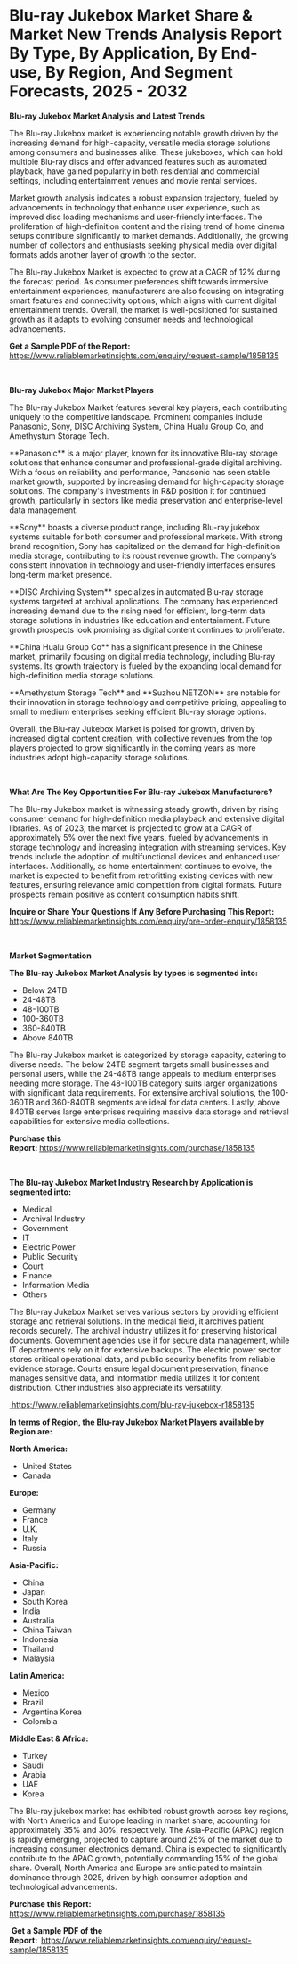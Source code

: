 <p><h1>Blu-ray Jukebox Market Share & Market New Trends Analysis Report By Type, By Application, By End-use, By Region, And Segment Forecasts, 2025 - 2032</h1></p><p><strong>Blu-ray Jukebox Market Analysis and Latest Trends</strong></p>
<p><p>The Blu-ray Jukebox market is experiencing notable growth driven by the increasing demand for high-capacity, versatile media storage solutions among consumers and businesses alike. These jukeboxes, which can hold multiple Blu-ray discs and offer advanced features such as automated playback, have gained popularity in both residential and commercial settings, including entertainment venues and movie rental services.</p><p>Market growth analysis indicates a robust expansion trajectory, fueled by advancements in technology that enhance user experience, such as improved disc loading mechanisms and user-friendly interfaces. The proliferation of high-definition content and the rising trend of home cinema setups contribute significantly to market demands. Additionally, the growing number of collectors and enthusiasts seeking physical media over digital formats adds another layer of growth to the sector.</p><p>The Blu-ray Jukebox Market is expected to grow at a CAGR of 12% during the forecast period. As consumer preferences shift towards immersive entertainment experiences, manufacturers are also focusing on integrating smart features and connectivity options, which aligns with current digital entertainment trends. Overall, the market is well-positioned for sustained growth as it adapts to evolving consumer needs and technological advancements.</p></p>
<p><strong>Get a Sample PDF of the Report:&nbsp;</strong> <a href="https://www.reliablemarketinsights.com/enquiry/request-sample/1858135?utm_campaign=3433&utm_medium=2&utm_source=Github&utm_content=ia&utm_term=15042025&utm_id=blu-ray-jukebox">https://www.reliablemarketinsights.com/enquiry/request-sample/1858135</a></p>
<p>&nbsp;</p>
<p><strong>Blu-ray Jukebox Major Market Players</strong></p>
<p><p>The Blu-ray Jukebox Market features several key players, each contributing uniquely to the competitive landscape. Prominent companies include Panasonic, Sony, DISC Archiving System, China Hualu Group Co, and Amethystum Storage Tech.</p><p>**Panasonic** is a major player, known for its innovative Blu-ray storage solutions that enhance consumer and professional-grade digital archiving. With a focus on reliability and performance, Panasonic has seen stable market growth, supported by increasing demand for high-capacity storage solutions. The company's investments in R&D position it for continued growth, particularly in sectors like media preservation and enterprise-level data management.</p><p>**Sony** boasts a diverse product range, including Blu-ray jukebox systems suitable for both consumer and professional markets. With strong brand recognition, Sony has capitalized on the demand for high-definition media storage, contributing to its robust revenue growth. The company’s consistent innovation in technology and user-friendly interfaces ensures long-term market presence.</p><p>**DISC Archiving System** specializes in automated Blu-ray storage systems targeted at archival applications. The company has experienced increasing demand due to the rising need for efficient, long-term data storage solutions in industries like education and entertainment. Future growth prospects look promising as digital content continues to proliferate.</p><p>**China Hualu Group Co** has a significant presence in the Chinese market, primarily focusing on digital media technology, including Blu-ray systems. Its growth trajectory is fueled by the expanding local demand for high-definition media storage solutions.</p><p>**Amethystum Storage Tech** and **Suzhou NETZON** are notable for their innovation in storage technology and competitive pricing, appealing to small to medium enterprises seeking efficient Blu-ray storage options. </p><p>Overall, the Blu-ray Jukebox Market is poised for growth, driven by increased digital content creation, with collective revenues from the top players projected to grow significantly in the coming years as more industries adopt high-capacity storage solutions.</p></p>
<p>&nbsp;</p>
<p><strong>What Are The Key Opportunities For Blu-ray Jukebox Manufacturers?</strong></p>
<p><p>The Blu-ray Jukebox market is witnessing steady growth, driven by rising consumer demand for high-definition media playback and extensive digital libraries. As of 2023, the market is projected to grow at a CAGR of approximately 5% over the next five years, fueled by advancements in storage technology and increasing integration with streaming services. Key trends include the adoption of multifunctional devices and enhanced user interfaces. Additionally, as home entertainment continues to evolve, the market is expected to benefit from retrofitting existing devices with new features, ensuring relevance amid competition from digital formats. Future prospects remain positive as content consumption habits shift.</p></p>
<p><strong>Inquire or Share Your Questions If Any Before Purchasing This Report:</strong> <a href="https://www.reliablemarketinsights.com/enquiry/pre-order-enquiry/1858135?utm_campaign=3433&utm_medium=2&utm_source=Github&utm_content=ia&utm_term=15042025&utm_id=blu-ray-jukebox">https://www.reliablemarketinsights.com/enquiry/pre-order-enquiry/1858135</a></p>
<p>&nbsp;</p>
<p><strong>Market Segmentation</strong></p>
<p><strong>The Blu-ray Jukebox Market Analysis by types is segmented into:</strong></p>
<p><ul><li>Below 24TB</li><li>24-48TB</li><li>48-100TB</li><li>100-360TB</li><li>360-840TB</li><li>Above 840TB</li></ul></p>
<p><p>The Blu-ray Jukebox market is categorized by storage capacity, catering to diverse needs. The below 24TB segment targets small businesses and personal users, while the 24-48TB range appeals to medium enterprises needing more storage. The 48-100TB category suits larger organizations with significant data requirements. For extensive archival solutions, the 100-360TB and 360-840TB segments are ideal for data centers. Lastly, above 840TB serves large enterprises requiring massive data storage and retrieval capabilities for extensive media collections.</p></p>
<p><strong>Purchase this Report:&nbsp;</strong><a href="https://www.reliablemarketinsights.com/purchase/1858135?utm_campaign=3433&utm_medium=2&utm_source=Github&utm_content=ia&utm_term=15042025&utm_id=blu-ray-jukebox">https://www.reliablemarketinsights.com/purchase/1858135</a></p>
<p>&nbsp;</p>
<p><strong>The Blu-ray Jukebox Market Industry Research by Application is segmented into:</strong></p>
<p><ul><li>Medical</li><li>Archival Industry</li><li>Government</li><li>IT</li><li>Electric Power</li><li>Public Security</li><li>Court</li><li>Finance</li><li>Information Media</li><li>Others</li></ul></p>
<p><p>The Blu-ray Jukebox Market serves various sectors by providing efficient storage and retrieval solutions. In the medical field, it archives patient records securely. The archival industry utilizes it for preserving historical documents. Government agencies use it for secure data management, while IT departments rely on it for extensive backups. The electric power sector stores critical operational data, and public security benefits from reliable evidence storage. Courts ensure legal document preservation, finance manages sensitive data, and information media utilizes it for content distribution. Other industries also appreciate its versatility.</p></p>
<p><a href="https://www.reliablemarketinsights.com/blu-ray-jukebox-r1858135?utm_campaign=3433&utm_medium=2&utm_source=Github&utm_content=ia&utm_term=15042025&utm_id=blu-ray-jukebox">&nbsp;https://www.reliablemarketinsights.com/blu-ray-jukebox-r1858135</a></p>
<p><strong>In terms of Region, the Blu-ray Jukebox Market Players available by Region are:</strong></p>
<p>
    <p> <strong> North America: </strong>
        <ul>
            <li>United States</li>
            <li>Canada</li>
        </ul>
        </p> 
    <p> <strong> Europe: </strong>
        <ul>
            <li>Germany</li>
            <li>France</li>
            <li>U.K.</li>
            <li>Italy</li>
            <li>Russia</li>
        </ul>
        </p> 
    <p> <strong> Asia-Pacific: </strong>
        <ul>
            <li>China</li>
            <li>Japan</li>
            <li>South Korea</li>
            <li>India</li>
            <li>Australia</li>
            <li>China Taiwan</li>
            <li>Indonesia</li>
            <li>Thailand</li>
            <li>Malaysia</li>
        </ul>
        </p> 
    <p> <strong> Latin America: </strong>
        <ul>
            <li>Mexico</li>
            <li>Brazil</li>
            <li>Argentina Korea</li>
            <li>Colombia</li>
        </ul>
        </p> 
    <p> <strong> Middle East & Africa: </strong>
        <ul>
            <li>Turkey</li>
            <li>Saudi</li>
            <li>Arabia</li>
            <li>UAE</li>
            <li>Korea</li>
        </ul>
    </p>
    </p>
<p><p>The Blu-ray jukebox market has exhibited robust growth across key regions, with North America and Europe leading in market share, accounting for approximately 35% and 30%, respectively. The Asia-Pacific (APAC) region is rapidly emerging, projected to capture around 25% of the market due to increasing consumer electronics demand. China is expected to significantly contribute to the APAC growth, potentially commanding 15% of the global share. Overall, North America and Europe are anticipated to maintain dominance through 2025, driven by high consumer adoption and technological advancements.</p></p>
<p><strong>Purchase this Report: </strong><a href="https://www.reliablemarketinsights.com/purchase/1858135?utm_campaign=3433&utm_medium=2&utm_source=Github&utm_content=ia&utm_term=15042025&utm_id=blu-ray-jukebox">https://www.reliablemarketinsights.com/purchase/1858135</a></p>
<p>&nbsp;<strong>Get a Sample PDF of the Report:&nbsp;&nbsp;</strong><a href="https://www.reliablemarketinsights.com/enquiry/request-sample/1858135?utm_campaign=3433&utm_medium=2&utm_source=Github&utm_content=ia&utm_term=15042025&utm_id=blu-ray-jukebox">https://www.reliablemarketinsights.com/enquiry/request-sample/1858135</a></p>
<p><strong></strong></p>
<p><p></p><p></p><p></p></p>
